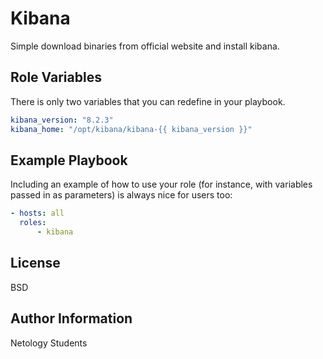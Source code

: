 Kibana
=========

Simple download binaries from official website and install kibana.

Role Variables
--------------
There is only two variables that you can redefine in your playbook.
```yaml
kibana_version: "8.2.3"
kibana_home: "/opt/kibana/kibana-{{ kibana_version }}"
```

Example Playbook
----------------

Including an example of how to use your role (for instance, with variables passed in as parameters) is always nice for users too:

```yaml
- hosts: all
  roles:
      - kibana
```

License
-------

BSD

Author Information
------------------

Netology Students
